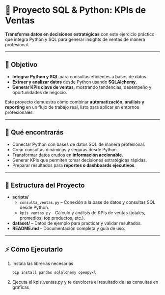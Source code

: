 # 🚀 Proyecto SQL & Python: KPIs de Ventas

**Transforma datos en decisiones estratégicas** con este ejercicio práctico que integra Python y SQL para generar insights de ventas de manera profesional.

---

## 🎯 Objetivo
- **Integrar Python y SQL** para consultas eficientes a bases de datos.  
- **Extraer y analizar datos** desde Python usando **SQLAlchemy**.  
- **Generar KPIs clave de ventas**, mostrando tendencias, desempeño y oportunidades de negocio.  

Este proyecto demuestra cómo combinar **automatización, análisis y reporting** en un flujo de trabajo real, listo para aplicar en entornos profesionales.

---

## 💼 Qué encontrarás
- Conectar Python con bases de datos SQL de manera profesional.  
- Crear consultas dinámicas y seguras desde Python.  
- Transformar datos crudos en **información accionable**.  
- Generar KPIs que permiten tomar decisiones estratégicas rápidas.  
- Preparar resultados para **reportes o dashboards ejecutivos**.

---

## 📂 Estructura del Proyecto
- **scripts/**  
  - `consulta_ventas.py` – Conexión a la base de datos y consultas SQL desde Python.  
  - `kpis_ventas.py` – Cálculo y análisis de KPIs de ventas (totales, promedios, top productos, etc.).  
- **dataset/** – Datos de ejemplo para practicar y validar resultados.  
- **README.md** – Documentación completa y guía de uso.

---

## ⚡ Cómo Ejecutarlo
1. Instala las librerías necesarias:  
   ```bash
   pip install pandas sqlalchemy openpyxl

2. Ejecuta el kpis_ventas.py y te devolcerá el resultado de las consultas en gráficas
